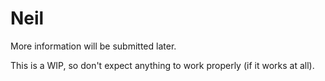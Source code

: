 # Neil
More information will be submitted later.

This is a WIP, so don't expect anything to work properly (if it works at all).
